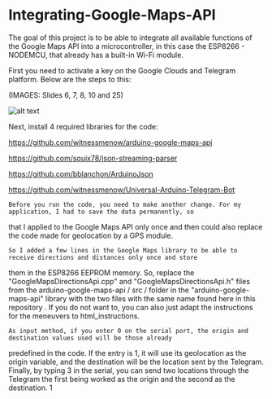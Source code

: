 # Integrating-Google-Maps-API

The goal of this project is to be able to integrate all available functions of the Google Maps API into a microcontroller,
 in this case the ESP8266 - NODEMCU, that already has a built-in Wi-Fi module.

First you need to activate a key on the Google Clouds and Telegram platform. Below are the steps to this:

(IMAGES: Slides 6, 7, 8, 10 and 25)

![alt text](https://help.github.com/assets/images/help/repository/readme-links.png)

Next, install 4 required libraries for the code:

https://github.com/witnessmenow/arduino-google-maps-api

https://github.com/squix78/json-streaming-parser

https://github.com/bblanchon/ArduinoJson

https://github.com/witnessmenow/Universal-Arduino-Telegram-Bot

    Before you run the code, you need to make another change. For my application, I had to save the data permanently, so 
that I applied to the Google Maps API only once and then could also replace the code made for geolocation by a GPS 
module.

    So I added a few lines in the Google Maps library to be able to receive directions and distances only once and store 
them in the ESP8266 EEPROM memory. So, replace the "GoogleMapsDirectionsApi.cpp" and "GoogleMapsDirectionsApi.h" 
files from the arduino-google-maps-api / src / folder in the "arduino-google-maps-api" library with the two files 
with the same name found here in this repository . If you do not want to, you can also just adapt the instructions 
for the meneuvers to html_instructions.

    As input method, if you enter 0 on the serial port, the origin and destination values ​​used will be those already 
predefined in the code. If the entry is 1, it will use its geolocation as the origin variable, and the destination 
will be the location sent by the Telegram. Finally, by typing 3 in the serial, you can send two locations through the 
Telegram the first being worked as the origin and the second as the destination. 1